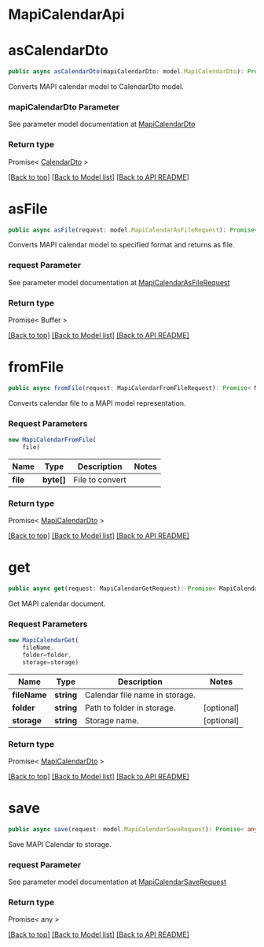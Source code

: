 
# MapiCalendarApi

                    
<a name="asCalendarDto"></a>
# **asCalendarDto**
```typescript
public async asCalendarDto(mapiCalendarDto: model.MapiCalendarDto): Promise< CalendarDto >
```

Converts MAPI calendar model to CalendarDto model.             

### mapiCalendarDto Parameter

See parameter model documentation at [MapiCalendarDto](MapiCalendarDto.md)

### Return type

Promise< [CalendarDto](CalendarDto.md) >

[[Back to top]](#) [[Back to Model list]](Models.md) [[Back to API README]](README.md)

                    
<a name="asFile"></a>
# **asFile**
```typescript
public async asFile(request: model.MapiCalendarAsFileRequest): Promise< Buffer >
```

Converts MAPI calendar model to specified format and returns as file.             

### request Parameter

See parameter model documentation at [MapiCalendarAsFileRequest](MapiCalendarAsFileRequest.md)

### Return type

Promise< Buffer >

[[Back to top]](#) [[Back to Model list]](Models.md) [[Back to API README]](README.md)

                    
<a name="fromFile"></a>
# **fromFile**
```typescript
public async fromFile(request: MapiCalendarFromFileRequest): Promise< MapiCalendarDto >
```

Converts calendar file to a MAPI model representation.             

### Request Parameters
```typescript
new MapiCalendarFromFile(
    file)
```

Name | Type | Description | Notes
---- | ---- | ----------- | -----
 **file** | **byte[]**| File to convert |

### Return type

Promise< [MapiCalendarDto](MapiCalendarDto.md) >

[[Back to top]](#) [[Back to Model list]](Models.md) [[Back to API README]](README.md)
                    
<a name="get"></a>
# **get**
```typescript
public async get(request: MapiCalendarGetRequest): Promise< MapiCalendarDto >
```

Get MAPI calendar document.             

### Request Parameters
```typescript
new MapiCalendarGet(
    fileName,
    folder=folder,
    storage=storage)
```

Name | Type | Description | Notes
---- | ---- | ----------- | -----
 **fileName** | **string**| Calendar file name in storage. |
 **folder** | **string**| Path to folder in storage. | [optional]
 **storage** | **string**| Storage name. | [optional]

### Return type

Promise< [MapiCalendarDto](MapiCalendarDto.md) >

[[Back to top]](#) [[Back to Model list]](Models.md) [[Back to API README]](README.md)
                    
<a name="save"></a>
# **save**
```typescript
public async save(request: model.MapiCalendarSaveRequest): Promise< any >
```

Save MAPI Calendar to storage.             

### request Parameter

See parameter model documentation at [MapiCalendarSaveRequest](MapiCalendarSaveRequest.md)

### Return type

Promise< any >

[[Back to top]](#) [[Back to Model list]](Models.md) [[Back to API README]](README.md)

